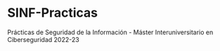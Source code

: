 # SINF-Practicas
Prácticas de Seguridad de la Información - Máster Interuniversitario en Ciberseguridad 2022-23
